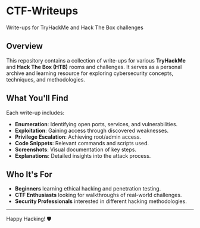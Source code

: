 # CTF-Writeups

Write-ups for TryHackMe and Hack The Box challenges

## Overview

This repository contains a collection of write-ups for various **TryHackMe** and **Hack The Box (HTB)** rooms and challenges. It serves as a personal archive and learning resource for exploring cybersecurity concepts, techniques, and methodologies.

## What You'll Find

Each write-up includes:
- **Enumeration**: Identifying open ports, services, and vulnerabilities.
- **Exploitation**: Gaining access through discovered weaknesses.
- **Privilege Escalation**: Achieving root/admin access.
- **Code Snippets**: Relevant commands and scripts used.
- **Screenshots**: Visual documentation of key steps.
- **Explanations**: Detailed insights into the attack process.

## Who It's For

- **Beginners** learning ethical hacking and penetration testing.
- **CTF Enthusiasts** looking for walkthroughs of real-world challenges.
- **Security Professionals** interested in different hacking methodologies.
---

Happy Hacking! 🛡️
